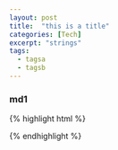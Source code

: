 ```yaml
---
layout: post
title:  "this is a title"
categories: [Tech]
excerpt: "strings"
tags:
  - tagsa
  - tagsb
---
```


### md1

{% highlight html %}
<div></div>
{% endhighlight %}

